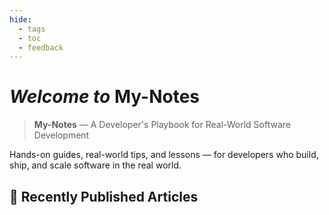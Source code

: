 ```yaml
---
hide:
  - tags
  - toc
  - feedback
---
```


# _Welcome to_ **My-Notes**

> **My-Notes** — A Developer's Playbook for Real-World Software Development

Hands-on guides, real-world tips, and lessons — for developers who build, ship, and scale software in the real world.

## 🚀 Recently Published Articles

<!-- material/tags { include: [Latest] } -->
